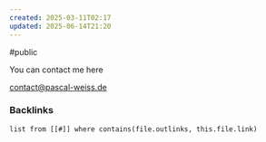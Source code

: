 ```yaml
---
created: 2025-03-11T02:17
updated: 2025-06-14T21:20
---
```

#public

You can contact me here

contact@pascal-weiss.de

### Backlinks
```dataview 
list from [[#]] where contains(file.outlinks, this.file.link)
```

